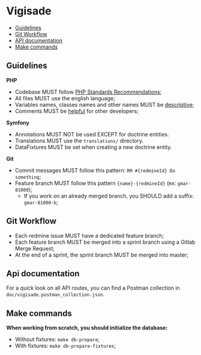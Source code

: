 # Vigisade

* [Guidelines](#guidelines)
* [Git Workflow](#git-workflow)
* [API documentation](#api-documentation)
* [Make commands](#make-commands)

## Guidelines

__PHP__
* Codebase MUST follow [PHP Standards Recommendations](https://www.php-fig.org/psr/);
* All files MUST use the english language;
* Variables names, classes names and other names MUST be [descriptive](https://hackernoon.com/the-art-of-naming-variables-52f44de00aad);
* Comments MUST be [helpful](https://blog.codinghorror.com/code-tells-you-how-comments-tell-you-why/) for other developers;

__Symfony__
* Annotations MUST NOT be used EXCEPT for doctrine entities.
* Translations MUST use the `translations/` directory.
* DataFixtures MUST be set when creating a new doctrine entity.

__Git__
* Commit messages MUST follow this pattern: `RM #{redmineId} Do something`;
* Feature branch MUST follow this pattern `{name}-{redmineId}` (ex: `gmar-81000`);
    * If you work on an already merged branch, you SHOULD add a suffix: `gmar-81000-b`;


## Git Workflow

* Each redmine issue MUST have a dedicated feature branch;
* Each feature branch MUST be merged into a sprint branch using a Gitlab Merge Request;
* At the end of a sprint, the sprint branch MUST be merged into master;


## Api documentation

For a quick look on all API routes, you can find a Postman collection in `doc/vigisade.postman_collection.json`.


## Make commands

__When working from scratch, you should initialize the database:__

* Without fixtures: `make db-prepare`;
* With fixtures: `make db-prepare-fixtures`;
